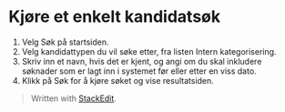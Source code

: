 # Kjøre et enkelt kandidatsøk

1.  Velg  Søk  på  startsiden.
2.  Velg kandidattypen du vil søke etter, fra listen  Intern kategorisering.
3.  Skriv inn et  navn, hvis det er kjent, og angi om du skal inkludere  søknader  som er lagt inn i systemet før eller etter en viss dato.
4.  Klikk på  Søk  for å kjøre søket og vise resultatsiden.


> Written with [StackEdit](https://stackedit.io/).
<!--stackedit_data:
eyJoaXN0b3J5IjpbLTI3ODYwNDk1NF19
-->